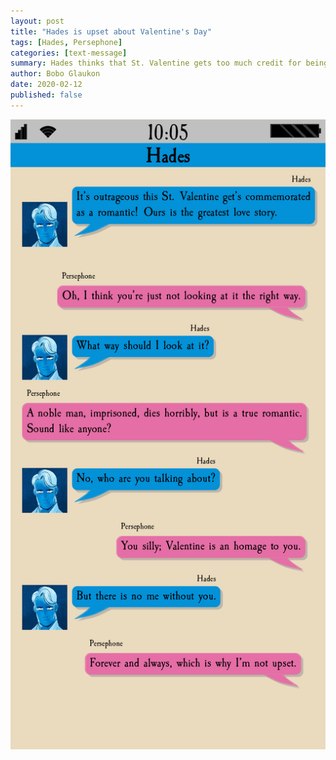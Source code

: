 ```yaml
---
layout: post
title: "Hades is upset about Valentine's Day"
tags: [Hades, Persephone]
categories: [text-message]
summary: Hades thinks that St. Valentine gets too much credit for being a romantic
author: Bobo Glaukon
date: 2020-02-12
published: false
---
```


![Hades thinks that St. Valentine gets too much credit for being a romantic](/assets/img/valentine.png)



